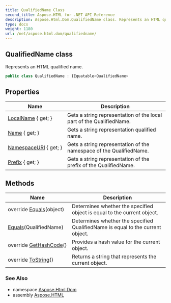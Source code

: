 ```yaml
---
title: QualifiedName Class
second_title: Aspose.HTML for .NET API Reference
description: Aspose.Html.Dom.QualifiedName class. Represents an HTML qualified name
type: docs
weight: 1180
url: /net/aspose.html.dom/qualifiedname/
---
```

## QualifiedName class

Represents an HTML qualified name.

```csharp
public class QualifiedName : IEquatable<QualifiedName>
```

## Properties

| Name | Description |
| --- | --- |
| [LocalName](../../aspose.html.dom/qualifiedname/localname/) { get; } | Gets a string representation of the local part of the QualifiedName. |
| [Name](../../aspose.html.dom/qualifiedname/name/) { get; } | Gets a string representation qualified name. |
| [NamespaceURI](../../aspose.html.dom/qualifiedname/namespaceuri/) { get; } | Gets a string representation of the namespace of the QualifiedName. |
| [Prefix](../../aspose.html.dom/qualifiedname/prefix/) { get; } | Gets a string representation of the prefix of the QualifiedName. |

## Methods

| Name | Description |
| --- | --- |
| override [Equals](../../aspose.html.dom/qualifiedname/equals/#equals_1)(object) | Determines whether the specified object is equal to the current object. |
| [Equals](../../aspose.html.dom/qualifiedname/equals/#equals)(QualifiedName) | Determines whether the specified QualifiedName is equal to the current object. |
| override [GetHashCode](../../aspose.html.dom/qualifiedname/gethashcode/)() | Provides a hash value for the current object. |
| override [ToString](../../aspose.html.dom/qualifiedname/tostring/)() | Returns a string that represents the current object. |

### See Also

* namespace [Aspose.Html.Dom](../../aspose.html.dom/)
* assembly [Aspose.HTML](../../)
